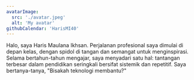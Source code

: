 ```yaml
---
avatarImage:
  src: './avatar.jpeg'
  alt: 'My avatar'
githubCalendar: 'HarisMI40'
---
```


Halo, saya Haris Maulana Ikhsan. Perjalanan profesional saya dimulai di depan kelas, dengan spidol di tangan dan semangat untuk menginspirasi. Selama bertahun-tahun mengajar, saya menyadari satu hal: tantangan terbesar dalam pendidikan seringkali bersifat sistemik dan repetitif. Saya bertanya-tanya, "Bisakah teknologi membantu?"
